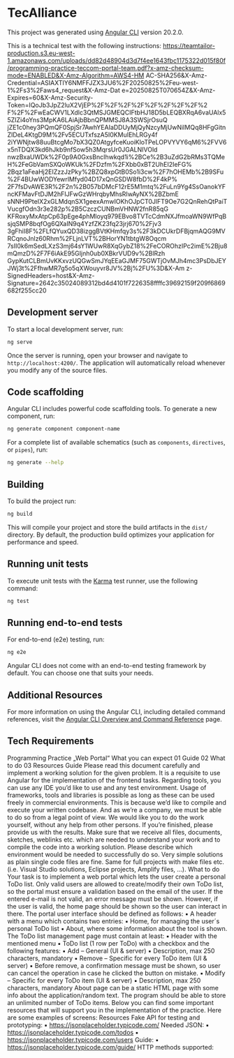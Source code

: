 # TecAlliance

This project was generated using [Angular CLI](https://github.com/angular/angular-cli) version 20.2.0.

This is a technical test with the following instructions: https://teamtailor-production.s3.eu-west-1.amazonaws.com/uploads/dd82d48904d3d7f4ee1643fbc1175322d015f80f/programming-practice-teccom-portal-team.pdf?x-amz-checksum-mode=ENABLED&X-Amz-Algorithm=AWS4-HM AC-SHA256&X-Amz-Credential=ASIAXTIY6NMFFJZX3JU6%2F20250825%2Feu-west-1%2Fs3%2Faws4_request&X-Amz-Dat e=20250825T070654Z&X-Amz-Expires=60&X-Amz-Security-Token=IQoJb3JpZ2luX2VjEP%2F%2F%2F%2F%2F%2F%2F%2F%2 F%2F%2FwEaCWV1LXdlc3QtMSJGMEQCIFtbHJ18D5bLEQBXRqA6vaUAlx55ZIZi4oYns3MpKA6LAiAjbBbnQPMMSJ8A3SWSjrOsuQ jZE1c0hey3PQmQF0SpjSr7AwhYEAIaDDUyMjQyNzcyMjUwNiIMQq8HFgGitnZIDeL4KtgD9M%2Fv5ECUTxfszA5I0KMuIEhLRGy4f 2iYWNjtw88uuBtcgMo7bX3QZ0AtgyfceKuoiKloTPeLOPVYVY6qM6%2FVV6x5nTDQX3kd6hJkb9nfSow5h3MqrsUr0JGALNIVOld nwzBxaUWDk%2F0p9A0GxsBncIhwkqd1i%2BCe%2B3uZdG2bRMs3TQMeH%2FeGbVamSXQoWKUk%2FDzfm%2FXbb0xBT2UhEI2IeFG% 2Bqz1aFeaHj2EIZzzJzPky%2BZQ8xpGtB0So1i3cw%2F7hOHEMb%2B9SFu%2F4BUwWODYewrlMfyd04D17xQnGSDW8fbD%2F4kP% 2F7fsDvAWE3R%2F2n%2B057bDMcF12rE5M1mtq%2FuLn9Yg4SsOanokYFncKFMavFtDJM2hFIJFwGzWHrqbyMhsRIwAyNX%2BZbmE sNNH9PteIX2xGLMdqnSX1geexAmwIOKhOJpCT0JlFT9Oe7G2QnRehQtPaiTVucgfOdn3r3e282p%2B5CzczCUNBmVHNW2fnR85qG KFRoxyMxAtpCp63pEge4phMloyq979EBvo8TVTcCdmNXJfmoaWN9WfPqBsjqSMP8bqfOg6QXaIN9q4YzfZK23fq23jrj670%2Fjv3 3gFhiI8F%2FLfQYuxQD38izggBVtKHmfqy3s%2F3kDCUkrDFBjqmAQG9MVRCqnoJnlz60Rhm%2FLjnLVT%2BHorYN1tbtgW8Oqcm 7sII0k6mSedLXzS3mj64sY1WUwR8XqGybZ18%2FeCOROhzIPc2imE%2Bju8mQmzD%2F7F6iAkE95GIjnh0ub0XBkrVUD9v%2BlRzh GypKutCLBmUvKKxvzUQGwSmJYqEEaGJMF75GWTjOvMJh4mc3PsDbJEYJWj3t%2FfhwMR7g5o5qXWouyvr8JV%2Bj%2FU%3D&X-Am z-SignedHeaders=host&X-Amz-Signature=2642c35024089312bd4d4101f7226358ffffc39692159f209f6869682f255cc20

## Development server

To start a local development server, run:

```bash
ng serve
```

Once the server is running, open your browser and navigate to `http://localhost:4200/`. The application will automatically reload whenever you modify any of the source files.

## Code scaffolding

Angular CLI includes powerful code scaffolding tools. To generate a new component, run:

```bash
ng generate component component-name
```

For a complete list of available schematics (such as `components`, `directives`, or `pipes`), run:

```bash
ng generate --help
```

## Building

To build the project run:

```bash
ng build
```

This will compile your project and store the build artifacts in the `dist/` directory. By default, the production build optimizes your application for performance and speed.

## Running unit tests

To execute unit tests with the [Karma](https://karma-runner.github.io) test runner, use the following command:

```bash
ng test
```

## Running end-to-end tests

For end-to-end (e2e) testing, run:

```bash
ng e2e
```

Angular CLI does not come with an end-to-end testing framework by default. You can choose one that suits your needs.

## Additional Resources

For more information on using the Angular CLI, including detailed command references, visit the [Angular CLI Overview and Command Reference](https://angular.dev/tools/cli) page.

## Tech Requirements

Programming Practice „Web Portal“
What you can expect
01 Guide
02 What to do
03 Resources
Guide
Please read this document carefully and implement a working solution for the given problem. It is a requisite to use
Angular for the implementation of the frontend tasks. Regarding tools, you can use any IDE you’d like to use and any test
environment. Usage of frameworks, tools and libraries is possible as long as these can be used freely in commercial
environments. This is because we’d like to compile and execute your written codebase. And as we’re a company, we must
be able to do so from a legal point of view.
We would like you to do the work yourself, without any help from other persons.
If you’re finished, please provide us with the results. Make sure that we receive all files, documents, sketches, weblinks
etc. which are needed to understand your work and to compile the code into a working solution. Please describe which
environment would be needed to successfully do so.
Very simple solutions as plain single code files are fine. Same for full projects with make files etc. (i.e. Visual Studio
solutions, Eclipse projects, Amplify files, …).
What to do
Your task is to implement a web portal which lets the user create a personal ToDo list.
Only valid users are allowed to create/modify their own ToDo list, so the portal must ensure a validation based on the email of
the user. If the entered e-mail is not valid, an error message must be shown. However, if the user is valid, the home page should
be shown so the user can interact in there.
The portal user interface should be defined as follows:
▪ A header with a menu which contains two entries:
▪ Home, for managing the user´s personal ToDo list
▪ About, where some information about the tool is shown.
The ToDo list management page must contain at least:
▪ Header with the mentioned menu
▪ ToDo list (1 row per ToDo) with a checkbox and the following features:
▪ Add – General (UI & server)
▪ Description, max 250 characters, mandatory
▪ Remove – Specific for every ToDo item (UI & server)
▪ Before remove, a confirmation message must be shown, so user can cancel the operation in case he clicked the button on mistake.
▪ Modify – Specific for every ToDo item (UI & server)
▪ Description, max 250 characters, mandatory
About page can be a static HTML page with some info about the application/random text. The program should be able to store
an unlimited number of ToDo items.
Below you can find some important resources that will support you in the implementation of the practice.
Here are some examples of screens:
Resources
Fake API for testing and prototyping:
▪ https://jsonplaceholder.typicode.com/
Needed JSON:
▪ https://jsonplaceholder.typicode.com/todos
▪ https://jsonplaceholder.typicode.com/users
Guide:
▪ https://jsonplaceholder.typicode.com/guide/
HTTP methods supported:
